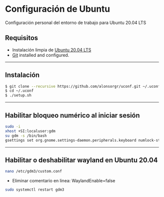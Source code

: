 
# Configuración de Ubuntu
Configuración personal del entorno de trabajo para Ubuntu 20.04 LTS
## Requisitos
 - Instalación limpia de [Ubuntu 20.04 LTS](https://releases.ubuntu.com/20.04.1/ubuntu-20.04.1-desktop-amd64.iso?_ga=2.189067822.485950335.1599564112-573427031.1599564112)
 - [Git](https://git-scm.com/) installed and configured.
***
## Instalación
```sh
$ git clone --recursive https://github.com/alonsorgr/uconf.git ~/.uconf
$ cd ~/.uconf
$ ./setup.sh
```
***
## Habilitar bloqueo numérico al iniciar sesión
 ```sh
sudo -i
xhost +SI:localuser:gdm
su gdm -s /bin/bash
gsettings set org.gnome.settings-daemon.peripherals.keyboard numlock-state 'on'
```
***
## Habilitar o deshabilitar wayland en Ubuntu 20.04
```sh
nano /etc/gdm3/custom.conf
```
- Eliminar comentario en linea: WaylandEnable=false
```sh
sudo systemctl restart gdm3
```